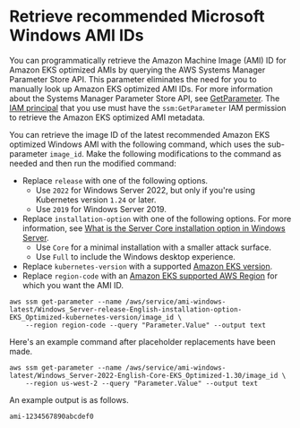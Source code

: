 # Retrieve recommended Microsoft Windows AMI IDs<a name="retrieve-windows-ami-id"></a>

You can programmatically retrieve the Amazon Machine Image \(AMI\) ID for Amazon EKS optimized AMIs by querying the AWS Systems Manager Parameter Store API\. This parameter eliminates the need for you to manually look up Amazon EKS optimized AMI IDs\. For more information about the Systems Manager Parameter Store API, see [GetParameter](https://docs.aws.amazon.com/systems-manager/latest/APIReference/API_GetParameter.html)\. The [IAM principal](https://docs.aws.amazon.com/IAM/latest/UserGuide/intro-structure.html) that you use must have the `ssm:GetParameter` IAM permission to retrieve the Amazon EKS optimized AMI metadata\.

You can retrieve the image ID of the latest recommended Amazon EKS optimized Windows AMI with the following command, which uses the sub\-parameter `image_id`\. Make the following modifications to the command as needed and then run the modified command:
+ Replace `release` with one of the following options\.
  + Use `2022` for Windows Server 2022, but only if you're using Kubernetes version `1.24` or later\.
  + Use `2019` for Windows Server 2019\.
+ Replace `installation-option` with one of the following options\. For more information, see [What is the Server Core installation option in Windows Server](https://learn.microsoft.com/en-us/windows-server/administration/server-core/what-is-server-core)\.
  + Use `Core` for a minimal installation with a smaller attack surface\.
  + Use `Full` to include the Windows desktop experience\.
+ Replace `kubernetes-version` with a supported [Amazon EKS version](platform-versions.md)\.
+ Replace `region-code` with an [Amazon EKS supported AWS Region](https://docs.aws.amazon.com/general/latest/gr/eks.html) for which you want the AMI ID\.

```
aws ssm get-parameter --name /aws/service/ami-windows-latest/Windows_Server-release-English-installation-option-EKS_Optimized-kubernetes-version/image_id \
    --region region-code --query "Parameter.Value" --output text
```

Here's an example command after placeholder replacements have been made\.

```
aws ssm get-parameter --name /aws/service/ami-windows-latest/Windows_Server-2022-English-Core-EKS_Optimized-1.30/image_id \
    --region us-west-2 --query "Parameter.Value" --output text
```

An example output is as follows\.

```
ami-1234567890abcdef0
```